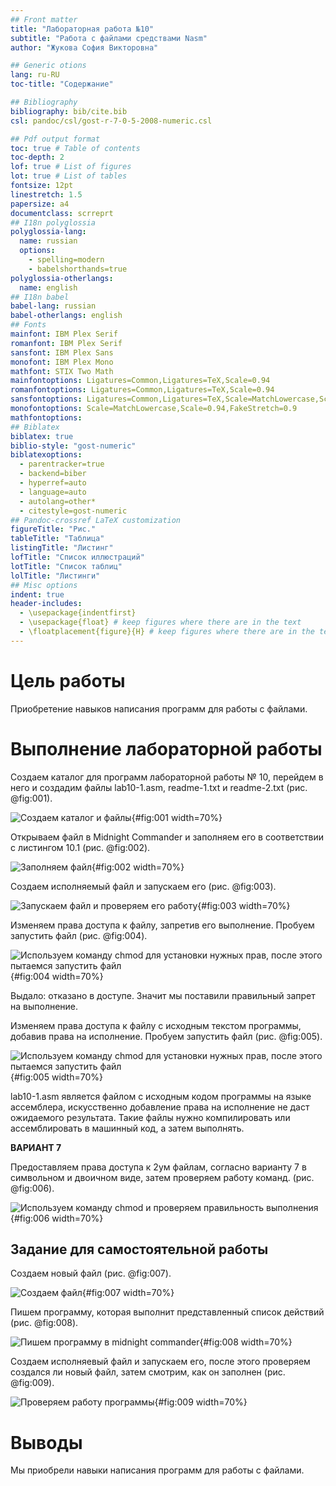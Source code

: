 ```yaml
---
## Front matter
title: "Лабораторная работа №10"
subtitle: "Работа с файлами средствами Nasm"
author: "Жукова София Викторовна"

## Generic otions
lang: ru-RU
toc-title: "Содержание"

## Bibliography
bibliography: bib/cite.bib
csl: pandoc/csl/gost-r-7-0-5-2008-numeric.csl

## Pdf output format
toc: true # Table of contents
toc-depth: 2
lof: true # List of figures
lot: true # List of tables
fontsize: 12pt
linestretch: 1.5
papersize: a4
documentclass: scrreprt
## I18n polyglossia
polyglossia-lang:
  name: russian
  options:
	- spelling=modern
	- babelshorthands=true
polyglossia-otherlangs:
  name: english
## I18n babel
babel-lang: russian
babel-otherlangs: english
## Fonts
mainfont: IBM Plex Serif
romanfont: IBM Plex Serif
sansfont: IBM Plex Sans
monofont: IBM Plex Mono
mathfont: STIX Two Math
mainfontoptions: Ligatures=Common,Ligatures=TeX,Scale=0.94
romanfontoptions: Ligatures=Common,Ligatures=TeX,Scale=0.94
sansfontoptions: Ligatures=Common,Ligatures=TeX,Scale=MatchLowercase,Scale=0.94
monofontoptions: Scale=MatchLowercase,Scale=0.94,FakeStretch=0.9
mathfontoptions:
## Biblatex
biblatex: true
biblio-style: "gost-numeric"
biblatexoptions:
  - parentracker=true
  - backend=biber
  - hyperref=auto
  - language=auto
  - autolang=other*
  - citestyle=gost-numeric
## Pandoc-crossref LaTeX customization
figureTitle: "Рис."
tableTitle: "Таблица"
listingTitle: "Листинг"
lofTitle: "Список иллюстраций"
lotTitle: "Список таблиц"
lolTitle: "Листинги"
## Misc options
indent: true
header-includes:
  - \usepackage{indentfirst}
  - \usepackage{float} # keep figures where there are in the text
  - \floatplacement{figure}{H} # keep figures where there are in the text
---
```


# Цель работы

Приобретение навыков написания программ для работы с файлами.


# Выполнение лабораторной работы

Создаем каталог для программ лабораторной работы № 10, перейдем в него и
создадим файлы lab10-1.asm, readme-1.txt и readme-2.txt (рис. @fig:001).

![Создаем каталог и файлы](image/101.png){#fig:001 width=70%}

Открываем файл в Midnight Commander и заполняем его в соответствии с листингом 10.1 (рис. @fig:002).

![Заполняем файл](image/102.png){#fig:002 width=70%}

Создаем исполняемый файл и запускаем его (рис. @fig:003).

![Запускаем файл и проверяем его работу](image/103.png){#fig:003 width=70%}

Изменяем права доступа к файлу, запретив его выполнение. Пробуем запустить файл (рис. @fig:004).

![Используем команду chmod для установки нужных прав, после этого пытаемся запустить файл](image/104.png){#fig:004 width=70%}

Выдало: отказано в доступе. Значит мы поставили правильный запрет на выполнение.

Изменяем права доступа к файлу с исходным текстом программы, добавив права на исполнение. Пробуем запустить файл (рис. @fig:005).

![Используем команду chmod для установки нужных прав, после этого пытаемся запустить файл](image/105.png){#fig:005 width=70%}

lab10-1.asm является файлом с исходным кодом программы на языке ассемблера, искусственно добавление права на исполнение не даст ожидаемого результата. Такие файлы нужно компилировать или ассемблировать в машинный код, а затем выполнять.

**ВАРИАНТ 7**

Предоставляем права доступа к 2ум файлам, согласно варианту 7 в символьном и двоичном виде, затем проверяем работу команд. (рис. @fig:006).

![Используем команду chmod и проверяем правильность выполнения](image/106.png){#fig:006 width=70%}

## Задание для самостоятельной работы

Создаем новый файл (рис. @fig:007).

![Создаем файл](image/107.png){#fig:007 width=70%}

Пишем программу, которая выполнит представленный список действий (рис. @fig:008).

![Пишем программу в midnight commander](image/108.png){#fig:008 width=70%}

Создаем исполняевый файл и запускаем его, после этого проверяем создался ли новый файл, затем смотрим, как он заполнен (рис. @fig:009).

![Проверяем работу программы](image/109.png){#fig:009 width=70%}

# Выводы

Мы приобрели навыки написания программ для работы с файлами.

